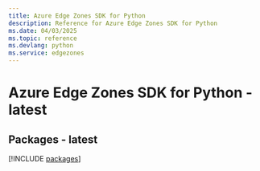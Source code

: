 ```yaml
---
title: Azure Edge Zones SDK for Python
description: Reference for Azure Edge Zones SDK for Python
ms.date: 04/03/2025
ms.topic: reference
ms.devlang: python
ms.service: edgezones
---
```

# Azure Edge Zones SDK for Python - latest
## Packages - latest
[!INCLUDE [packages](edge-zones-index.md)]